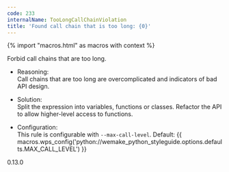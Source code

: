 ```yaml
---
code: 233
internalName: TooLongCallChainViolation
title: 'Found call chain that is too long: {0}'
---
```


{% import "macros.html" as macros with context %}

Forbid call chains that are too long.

  - Reasoning:  
    Call chains that are too long are overcomplicated and indicators of
    bad API design.

  - Solution:  
    Split the expression into variables, functions or classes. Refactor
    the API to allow higher-level access to functions.

  - Configuration:  
    This rule is configurable with `--max-call-level`. Default:
    {{ macros.wps_config('python://wemake_python_styleguide.options.defaults.MAX_CALL_LEVEL') }}

<div class="versionadded">

0.13.0

</div>